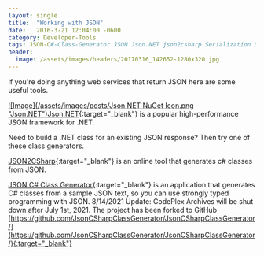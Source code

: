 ```yaml
---
layout: single
title:  "Working with JSON"
date:   2016-3-21 12:04:00 -0600
category: Developer-Tools
tags: JSON-C#-Class-Generator JSON Json.NET json2csharp Serialization Serializing Deserializing
header:
  image: /assets/images/headers/20170316_142652-1280x320.jpg
---
```


If you're doing anything web services that return JSON here are some useful tools.

[![Image](/assets/images/posts/Json.NET NuGet Icon.png "Json.NET")Json.NET](https://www.nuget.org/packages/Newtonsoft.Json/ "Json.NET"){:target="_blank"} is a popular high-performance JSON framework for .NET.

Need to build a .NET class for an existing JSON response?  Then try one of these class generators.

[JSON2CSharp](http://json2csharp.com/ "JSON2CSharp"){:target="_blank"} is an online tool that generates c# classes from JSON.

[JSON C# Class Generator](http://jsonclassgenerator.codeplex.com/ "jsonclassgenerator"){:target="_blank"} is an application that generates C# classes from a sample JSON text, so you can use strongly typed programming with JSON.  8/14/2021 Update: CodePlex Archives will be shut down after July 1st, 2021.  The project has been forked to GitHub [https://github.com/JsonCSharpClassGenerator/JsonCSharpClassGenerator/](https://github.com/JsonCSharpClassGenerator/JsonCSharpClassGenerator/){:target="_blank"}